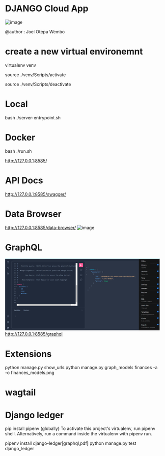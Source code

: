 # DJANGO Cloud App
![image](https://github.com/joelwembo/django-restful-api-postgres-kubernetes-poc/assets/19718580/2a609fc0-be6e-42dd-b954-35dbb5776b60)


@author : Joel Otepa Wembo

# create a new virtual environemnt
virtualenv venv 

source ./venv/Scripts/activate

source ./venv/Scripts/deactivate

# Local 

bash ./server-entrypoint.sh

# Docker

bash ./run.sh

http://127.0.0.1:8585/

# API Docs

http://127.0.0.1:8585/swagger/

# Data Browser

http://127.0.0.1:8585/data-browser/
![image](https://github.com/joelwembo/django-restful-api-postgres-kubernetes-poc/assets/19718580/83a0f788-36ea-4bb1-a626-17c2154bd512)


# GraphQL
![Alt text](image.png)
http://127.0.0.1:8585/graphql

# Extensions
python manage.py show_urls
python manage.py graph_models finances -a -o finances_models.png

# wagtail

# Django ledger
pip install pipenv (globally)
To activate this project's virtualenv, run pipenv shell.
Alternatively, run a command inside the virtualenv with pipenv run.

pipenv install django-ledger[graphql,pdf]
python manage.py test django_ledger
